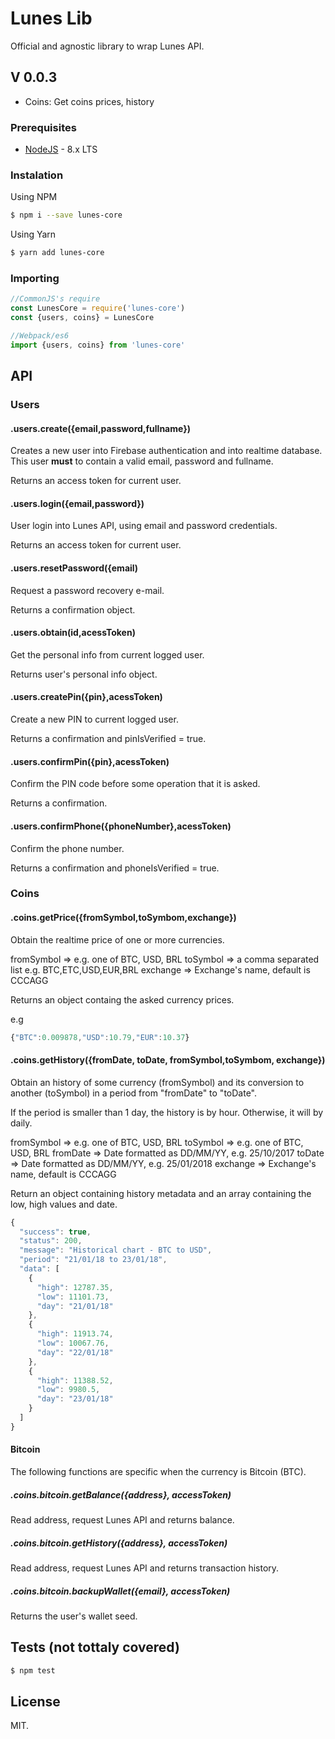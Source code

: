 # Lunes Lib

Official and agnostic library to wrap Lunes API.

## V 0.0.3
- Coins: Get coins prices, history

### Prerequisites
- [NodeJS](http://nodejs.org) - 8.x LTS

### Instalation
Using NPM
```sh
$ npm i --save lunes-core
```
Using Yarn
```sh
$ yarn add lunes-core
```
### Importing

```javascript
//CommonJS's require
const LunesCore = require('lunes-core')
const {users, coins} = LunesCore

//Webpack/es6
import {users, coins} from 'lunes-core'
```

## API

### Users

#### .users.create({email,password,fullname})
Creates a new user into Firebase authentication and into realtime database. This user **must** to contain a valid email, password and fullname.

Returns an access token for current user.

#### .users.login({email,password})

User login into Lunes API, using email and password credentials. 

Returns an access token for current user.

#### .users.resetPassword({email)

Request a password recovery e-mail.

Returns a confirmation object.

#### .users.obtain(id,acessToken)

Get the personal info from current logged user.

Returns user's personal info object.

#### .users.createPin({pin},acessToken)

Create a new PIN to current logged user.

Returns a confirmation and pinIsVerified = true.

#### .users.confirmPin({pin},acessToken)

Confirm the PIN code before some operation that it is asked.

Returns a confirmation.

#### .users.confirmPhone({phoneNumber},acessToken)

Confirm the phone number.

Returns a confirmation and phoneIsVerified = true.

### Coins

#### .coins.getPrice({fromSymbol,toSymbom,exchange})

Obtain the realtime price of one or more currencies.

fromSymbol => e.g. one of BTC, USD, BRL
toSymbol => a comma separated list e.g. BTC,ETC,USD,EUR,BRL
exchange => Exchange's name, default is CCCAGG

Returns an object containg the asked currency prices.

e.g 

```javascript
{"BTC":0.009878,"USD":10.79,"EUR":10.37}
```

#### .coins.getHistory({fromDate, toDate, fromSymbol,toSymbom, exchange})

Obtain an history of some currency (fromSymbol) and its conversion to another (toSymbol) in a period from "fromDate" to "toDate".

If the period is smaller than 1 day, the history is by hour. Otherwise, it will by daily.

fromSymbol => e.g. one of BTC, USD, BRL
toSymbol => e.g. one of BTC, USD, BRL
fromDate => Date formatted as DD/MM/YY, e.g. 25/10/2017
toDate => Date formatted as DD/MM/YY, e.g. 25/01/2018
exchange => Exchange's name, default is CCCAGG

Return an object containing history metadata and an array containing the low, high values and date.

```javascript
{
  "success": true,
  "status": 200,
  "message": "Historical chart - BTC to USD",
  "period": "21/01/18 to 23/01/18",
  "data": [
    {
      "high": 12787.35,
      "low": 11101.73,
      "day": "21/01/18"
    },
    {
      "high": 11913.74,
      "low": 10067.76,
      "day": "22/01/18"
    },
    {
      "high": 11388.52,
      "low": 9980.5,
      "day": "23/01/18"
    }
  ]
}
```
 

#### Bitcoin

The following functions are specific when the currency is Bitcoin (BTC).

##### .coins.bitcoin.getBalance({address}, accessToken)
Read address, request Lunes API and returns balance.

##### .coins.bitcoin.getHistory({address}, accessToken)
Read address, request Lunes API and returns transaction history.

##### .coins.bitcoin.backupWallet({email}, accessToken)
Returns the user's wallet seed.

## Tests (not tottaly covered)

```sh
$ npm test
```

## License

MIT.
